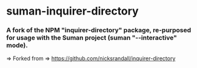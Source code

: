 # suman-inquirer-directory

### A fork of the NPM "inquirer-directory" package, re-purposed for usage with the Suman project (suman "--interactive" mode).

=> Forked from => https://github.com/nicksrandall/inquirer-directory
